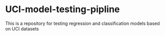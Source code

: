 # UCI-model-testing-pipline
This is a repository for testing regression and classification models based on UCI datasets
